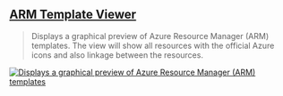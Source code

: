 ## [ARM Template Viewer](https://marketplace.visualstudio.com/items?itemName=bencoleman.armview)

> Displays a graphical preview of Azure Resource Manager (ARM) templates. The view will show all resources with the official Azure icons and also linkage between the resources.

[![Displays a graphical preview of Azure Resource Manager (ARM) templates](https://raw.githubusercontent.com/benc-uk/armview-vscode/master/assets/readme/screen1.png)](https://raw.githubusercontent.com/benc-uk/armview-vscode/master/assets/readme/screen1.png)
